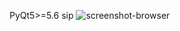 PyQt5>=5.6
sip
![screenshot-browser](https://github.com/DanielCalifornikov/PyBrowser/assets/86795187/f11a7c57-0131-4513-a0ca-ceceda461e8c)
